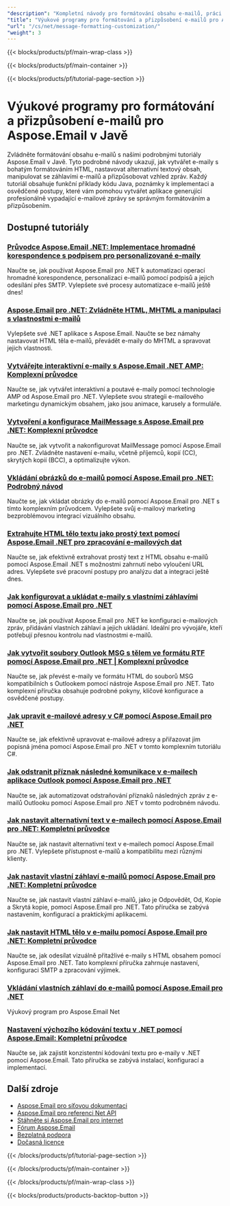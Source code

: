 ```yaml
---
"description": "Kompletní návody pro formátování obsahu e-mailů, práci s HTML těly e-mailů, alternativními texty a vlastními záhlavími pomocí Aspose.Email pro Javu."
"title": "Výukové programy pro formátování a přizpůsobení e-mailů pro Aspose.Email v Javě"
"url": "/cs/net/message-formatting-customization/"
"weight": 3
---
```


{{< blocks/products/pf/main-wrap-class >}}

{{< blocks/products/pf/main-container >}}

{{< blocks/products/pf/tutorial-page-section >}}
# Výukové programy pro formátování a přizpůsobení e-mailů pro Aspose.Email v Javě

Zvládněte formátování obsahu e-mailů s našimi podrobnými tutoriály Aspose.Email v Javě. Tyto podrobné návody ukazují, jak vytvářet e-maily s bohatým formátováním HTML, nastavovat alternativní textový obsah, manipulovat se záhlavími e-mailů a přizpůsobovat vzhled zpráv. Každý tutoriál obsahuje funkční příklady kódu Java, poznámky k implementaci a osvědčené postupy, které vám pomohou vytvářet aplikace generující profesionálně vypadající e-mailové zprávy se správným formátováním a přizpůsobením.

## Dostupné tutoriály

### [Průvodce Aspose.Email .NET: Implementace hromadné korespondence s podpisem pro personalizované e-maily](./aspose-email-net-mail-merge-signature-guide/)
Naučte se, jak používat Aspose.Email pro .NET k automatizaci operací hromadné korespondence, personalizaci e-mailů pomocí podpisů a jejich odesílání přes SMTP. Vylepšete své procesy automatizace e-mailů ještě dnes!

### [Aspose.Email pro .NET: Zvládněte HTML, MHTML a manipulaci s vlastnostmi e-mailů](./aspose-email-net-html-mhtml-properties-guide/)
Vylepšete své .NET aplikace s Aspose.Email. Naučte se bez námahy nastavovat HTML těla e-mailů, převádět e-maily do MHTML a spravovat jejich vlastnosti.

### [Vytvářejte interaktivní e-maily s Aspose.Email .NET AMP: Komplexní průvodce](./create-interactive-emails-aspose-email-net-amp/)
Naučte se, jak vytvářet interaktivní a poutavé e-maily pomocí technologie AMP od Aspose.Email pro .NET. Vylepšete svou strategii e-mailového marketingu dynamickým obsahem, jako jsou animace, karusely a formuláře.

### [Vytvoření a konfigurace MailMessage s Aspose.Email pro .NET: Komplexní průvodce](./aspose-email-net-create-mailmessage/)
Naučte se, jak vytvořit a nakonfigurovat MailMessage pomocí Aspose.Email pro .NET. Zvládněte nastavení e-mailu, včetně příjemců, kopií (CC), skrytých kopií (BCC), a optimalizujte výkon.

### [Vkládání obrázků do e-mailů pomocí Aspose.Email pro .NET: Podrobný návod](./embed-images-emails-aspose-email-dotnet-guide/)
Naučte se, jak vkládat obrázky do e-mailů pomocí Aspose.Email pro .NET s tímto komplexním průvodcem. Vylepšete svůj e-mailový marketing bezproblémovou integrací vizuálního obsahu.

### [Extrahujte HTML tělo textu jako prostý text pomocí Aspose.Email .NET pro zpracování e-mailových dat](./extract-html-body-text-aspose-email-net/)
Naučte se, jak efektivně extrahovat prostý text z HTML obsahu e-mailů pomocí Aspose.Email .NET s možnostmi zahrnutí nebo vyloučení URL adres. Vylepšete své pracovní postupy pro analýzu dat a integraci ještě dnes.

### [Jak konfigurovat a ukládat e-maily s vlastními záhlavími pomocí Aspose.Email pro .NET](./configure-save-emails-custom-headers-aspose-net/)
Naučte se, jak používat Aspose.Email pro .NET ke konfiguraci e-mailových zpráv, přidávání vlastních záhlaví a jejich ukládání. Ideální pro vývojáře, kteří potřebují přesnou kontrolu nad vlastnostmi e-mailů.

### [Jak vytvořit soubory Outlook MSG s tělem ve formátu RTF pomocí Aspose.Email pro .NET | Komplexní průvodce](./create-outlook-msg-files-with-rtf-body-using-aspose-email-for-net/)
Naučte se, jak převést e-maily ve formátu HTML do souborů MSG kompatibilních s Outlookem pomocí nástroje Aspose.Email pro .NET. Tato komplexní příručka obsahuje podrobné pokyny, klíčové konfigurace a osvědčené postupy.

### [Jak upravit e-mailové adresy v C# pomocí Aspose.Email pro .NET](./modify-email-addresses-csharp-asposeemail-net/)
Naučte se, jak efektivně upravovat e-mailové adresy a přiřazovat jim popisná jména pomocí Aspose.Email pro .NET v tomto komplexním tutoriálu C#.

### [Jak odstranit příznak následné komunikace v e-mailech aplikace Outlook pomocí Aspose.Email pro .NET](./remove-follow-up-flag-aspose-email-dotnet/)
Naučte se, jak automatizovat odstraňování příznaků následných zpráv z e-mailů Outlooku pomocí Aspose.Email pro .NET v tomto podrobném návodu.

### [Jak nastavit alternativní text v e-mailech pomocí Aspose.Email pro .NET: Kompletní průvodce](./set-alternate-text-emails-aspose-dotnet/)
Naučte se, jak nastavit alternativní text v e-mailech pomocí Aspose.Email pro .NET. Vylepšete přístupnost e-mailů a kompatibilitu mezi různými klienty.

### [Jak nastavit vlastní záhlaví e-mailů pomocí Aspose.Email pro .NET: Kompletní průvodce](./set-custom-email-headers-aspose-email-net/)
Naučte se, jak nastavit vlastní záhlaví e-mailů, jako je Odpovědět, Od, Kopie a Skrytá kopie, pomocí Aspose.Email pro .NET. Tato příručka se zabývá nastavením, konfigurací a praktickými aplikacemi.

### [Jak nastavit HTML tělo v e-mailu pomocí Aspose.Email pro .NET: Kompletní průvodce](./set-html-body-email-aspose-dotnet/)
Naučte se, jak odesílat vizuálně přitažlivé e-maily s HTML obsahem pomocí Aspose.Email pro .NET. Tato komplexní příručka zahrnuje nastavení, konfiguraci SMTP a zpracování výjimek.

### [Vkládání vlastních záhlaví do e-mailů pomocí Aspose.Email pro .NET](./insert-custom-headers-aspose-email-net/)
Výukový program pro Aspose.Email Net

### [Nastavení výchozího kódování textu v .NET pomocí Aspose.Email: Kompletní průvodce](./aspose-email-net-default-text-encoding-guide/)
Naučte se, jak zajistit konzistentní kódování textu pro e-maily v .NET pomocí Aspose.Email. Tato příručka se zabývá instalací, konfigurací a implementací.

## Další zdroje

- [Aspose.Email pro síťovou dokumentaci](https://docs.aspose.com/email/net/)
- [Aspose.Email pro referenci Net API](https://reference.aspose.com/email/net/)
- [Stáhněte si Aspose.Email pro internet](https://releases.aspose.com/email/net/)
- [Fórum Aspose.Email](https://forum.aspose.com/c/email)
- [Bezplatná podpora](https://forum.aspose.com/)
- [Dočasná licence](https://purchase.aspose.com/temporary-license/)

{{< /blocks/products/pf/tutorial-page-section >}}

{{< /blocks/products/pf/main-container >}}

{{< /blocks/products/pf/main-wrap-class >}}

{{< blocks/products/products-backtop-button >}}